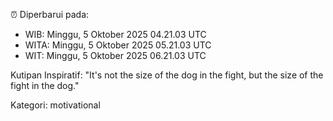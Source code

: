 ⏰ Diperbarui pada:
- WIB: Minggu, 5 Oktober 2025 04.21.03 UTC
- WITA: Minggu, 5 Oktober 2025 05.21.03 UTC
- WIT: Minggu, 5 Oktober 2025 06.21.03 UTC

Kutipan Inspiratif:
"It's not the size of the dog in the fight, but the size of the fight in the dog."


Kategori: motivational

